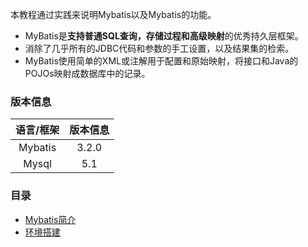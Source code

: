 本教程通过实践来说明Mybatis以及Mybatis的功能。

* MyBatis是**支持普通SQL查询，存储过程和高级映射**的优秀持久层框架。
* 消除了几乎所有的JDBC代码和参数的手工设置，以及结果集的检索。
* MyBatis使用简单的XML或注解用于配置和原始映射，将接口和Java的POJOs映射成数据库中的记录。

### 版本信息
|语言/框架|版本信息|
|:-------:|:------:|
|Mybatis  |3.2.0   |
|Mysql    |5.1     |

### 目录
 - [Mybatis简介](https://github.com/damoncs/Learning-Summary/blob/master/Mybatis/overview.md)
 - [环境搭建](https://github.com/damoncs/Learning-Summary/blob/master/Mybatis/envir-to-build.md)